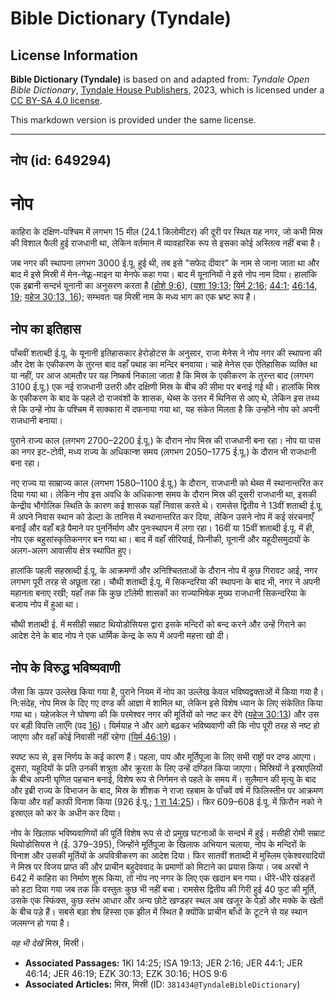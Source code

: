 # Bible Dictionary (Tyndale)

## License Information

**Bible Dictionary (Tyndale)** is based on and adapted from: _Tyndale Open Bible Dictionary_, [Tyndale House Publishers](https://tyndaleopenresources.com/), 2023, which is licensed under a [CC BY-SA 4.0 license](https://creativecommons.org/licenses/by-sa/4.0/legalcode.en).

This markdown version is provided under the same license.



--------------------------------

## नोप (id: 649294)

नोप
===

काहिरा के दक्षिण\-पश्चिम में लगभग 15 मील (24\.1 किलोमीटर) की दूरी पर स्थित यह नगर, जो कभी मिस्र की विशाल फैली हुई राजधानी था, लेकिन वर्तमान में व्यावहारिक रूप से इसका कोई अस्तित्व नहीं बचा है।

जब नगर की स्थापना लगभग 3000 ई.पू. हुई थी, तब इसे "सफेद दीवार" के नाम से जाना जाता था और बाद में इसे मिस्री में मेन\-नेफ्रू\-माइन या मेनफे कहा गया। बाद में यूनानियों ने इसे नोप नाम दिया। हालांकि एक इब्रानी सन्दर्भ यूनानी का अनुसरण करता है ([होशे 9:6](https://ref.ly/Hos9:6)), ([यशा 19:13](https://ref.ly/Isa19:13); [यिर्म 2:16](https://ref.ly/Jer2:16); [44:1](https://ref.ly/Jer44:1); [46:14, 19](https://ref.ly/Jer46:14,Jer46:19); [यहेज 30:13, 16](https://ref.ly/Ezek30:13,Ezek30:16)); सम्भवतः यह मिस्री नाम के मध्य भाग का एक भ्रष्ट रूप है।

नोप का इतिहास
-------------

पाँचवीं शताब्दी ई.पू. के यूनानी इतिहासकार हेरोडोटस के अनुसार, राजा मेनेस ने नोप नगर की स्थापना की और देश के एकीकरण के तुरन्त बाद वहाँ पथाह का मन्दिर बनवाया। चाहे मेनेस एक ऐतिहासिक व्यक्ति था या नहीं, पर आज आमतौर पर यह निष्कर्ष निकाला जाता है कि मिस्र के एकीकरण के तुरन्त बाद (लगभग 3100 ई.पू.) एक नई राजधानी उत्तरी और दक्षिणी मिस्र के बीच की सीमा पर बनाई गई थी। हालांकि मिस्र के एकीकरण के बाद के पहले दो राजवंशों के शासक, थेब्स के उत्तर में थिनिस से आए थे, लेकिन इस तथ्य से कि उन्हें नोप के पश्चिम में साक्कारा में दफनाया गया था, यह संकेत मिलता है कि उन्होंने नोप को अपनी राजधानी बनाया।

पुराने राज्य काल (लगभग 2700–2200 ई.पू.) के दौरान नोप मिस्र की राजधानी बना रहा। नोप या पास का नगर इट\-टोवी, मध्य राज्य के अधिकान्श समय (लगभग 2050–1775 ई.पू.) के दौरान भी राजधानी बना रहा।

नए राज्य या साम्राज्य काल (लगभग 1580–1100 ई.पू.) के दौरान, राजधानी को थेब्स में स्थानान्तरित कर दिया गया था। लेकिन नोप इस अवधि के अधिकान्श समय के दौरान मिस्र की दूसरी राजधानी था, इसकी केन्द्रीय भौगोलिक स्थिति के कारण कई शासक यहाँ निवास करते थे। रामसेस द्वितीय ने 13वीं शताब्दी ई.पू. में अपने निवास स्थान को डेल्टा के तानिस में स्थानान्तरित कर दिया, लेकिन उसने नोप में कई संरचनाएँ बनाईं और वहाँ बड़े पैमाने पर पुनर्निर्माण और पुनःस्थापन में लगा रहा। 16वीं या 15वीं शताब्दी ई.पू. में ही, नोप एक बहुसांस्कृतिकनगर बन गया था। बाद में वहाँ सीरियाई, फिनीकी, यूनानी और यहूदीसमुदायों के अलग\-अलग आवासीय क्षेत्र स्थापित हुए।

हालांकि पहली सहस्राब्दी ई.पू. के आक्रमणों और अनिश्चितताओं के दौरान नोप में कुछ गिरावट आई, नगर लगभग पूरी तरह से अछूता रहा। चौथी शताब्दी ई.पू. में सिकन्दरिया की स्थापना के बाद भी, नगर ने अपनी महानता बनाए रखी; यहाँ तक कि कुछ टॉलेमी शासकों का राज्याभिषेक मुख्य राजधानी सिकन्दरिया के बजाय नोप में हुआ था।

चौथी शताब्दी ई. में मसीही सम्राट थियोडोसियस द्वारा इसके मन्दिरों को बन्द करने और उन्हें गिराने का आदेश देने के बाद नोप ने एक धार्मिक केन्द्र के रूप में अपनी महत्ता खो दी।

नोप के विरुद्ध भविष्यवाणी
-------------------------

जैसा कि ऊपर उल्लेख किया गया है, पुराने नियम में नोप का उल्लेख केवल भविष्यद्वक्ताओं में किया गया है। नि:संदेह, नोप मिस्र के दिए गए दण्ड की आज्ञा में शामिल था, लेकिन इसे विशेष ध्यान के लिए संकेतित किया गया था। यहेजकेल ने घोषणा की कि परमेश्वर नगर की मूर्तियों को नष्ट कर देंगे ([यहेज 30:13](https://ref.ly/Ezek30:13)) और उस पर बड़ी विपत्ति लाएँगे (पद [16](https://ref.ly/Ezek30:16))। यिर्मयाह ने और आगे बढ़कर भविष्यवाणी की कि नोप पूरी तरह से नष्ट हो जाएगा और वहाँ कोई निवासी नहीं रहेगा ([यिर्म 46:19](https://ref.ly/Jer46:19))।

स्पष्ट रूप से, इस निर्णय के कई कारण हैं। पहला, पाप और मूर्तिपूजा के लिए सभी राष्ट्रों पर दण्ड आएगा। दूसरा, यहूदियों के प्रति उनकी शत्रुता और क्रूरता के लिए उन्हें दण्डित किया जाएगा। मिस्रियों ने इस्राएलियों के बीच अपनी घृणित पहचान बनाई, विशेष रूप से निर्गमन से पहले के समय में। सुलैमान की मृत्यु के बाद और इब्री राज्य के विभाजन के बाद, मिस्र के शीशक ने राजा रहबाम के पाँचवें वर्ष में फिलिस्तीन पर आक्रमण किया और वहाँ काफी विनाश किया (926 ई.पू.; [1 रा 14:25](https://ref.ly/1Kgs14:25))। फिर 609–608 ई.पू. में फ़िरौन नको ने इस्राएल को कर के अधीन कर दिया।

नोप के खिलाफ भविष्यवाणियों की पूर्ति विशेष रूप से दो प्रमुख घटनाओं के सन्दर्भ में हुई। मसीही रोमी सम्राट थियोडोसियस ने (ई. 379–395\), जिन्होंने मूर्तिपूजा के खिलाफ अभियान चलाया, नोप के मन्दिरों के विनाश और उसकी मूर्तियों के अपवित्रीकरण का आदेश दिया। फिर सातवीं शताब्दी में मुस्लिम एकेश्वरवादियों ने मिस्र पर विजय प्राप्त की और प्राचीन बहुदेववाद के प्रमाणों को मिटाने का प्रयास किया। जब अरबों ने 642 में काहिरा का निर्माण शुरू किया, तो नोप नए नगर के लिए एक खदान बन गया। धीरे\-धीरे खंडहरों को हटा दिया गया जब तक कि वस्तुतः कुछ भी नहीं बचा। रामसेस द्वितीय की गिरी हुई 40 फुट की मूर्ति, उसके एक स्फिंक्स, कुछ स्तंभ आधार और अन्य छोटे खण्डहर स्थल अब खजूर के पेड़ों और मक्के के खेतों के बीच पड़े हैं। सबसे बड़ा शेष हिस्सा एक झील में स्थित है क्योंकि प्राचीन बाँधों के टूटने से यह स्थान जलमग्न हो गया है।

*यह भी देखें* मिस्र, मिस्री।

* **Associated Passages:** 1KI 14:25; ISA 19:13; JER 2:16; JER 44:1; JER 46:14; JER 46:19; EZK 30:13; EZK 30:16; HOS 9:6
* **Associated Articles:** मिस्र, मिस्री (ID: `381434@TyndaleBibleDictionary`)

